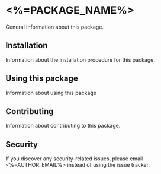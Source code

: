 # <%=PACKAGE_NAME%>

General information about this package.

## Installation

Information about the installation procedure for this package.

## Using this package

Information about using this package

## Contributing

Information about contributing to this package.

## Security

If you discover any security-related issues, please email <%=AUTHOR_EMAIL%> instead of using the issue tracker.